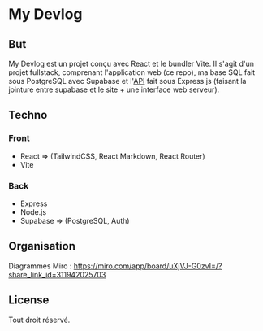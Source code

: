 # My Devlog

## But

My Devlog est un projet conçu avec React et le bundler Vite. Il s'agit d'un projet fullstack, comprenant l'application web (ce repo), ma base SQL fait sous PostgreSQL avec Supabase et l'[API](https://github.com/VinylTheDuster/blog-api) fait sous Express.js (faisant la jointure entre supabase et le site + une interface web serveur).

## Techno

### Front

* React => (TailwindCSS, React Markdown, React Router)
* Vite

### Back

* Express
* Node.js
* Supabase => (PostgreSQL, Auth)

## Organisation

Diagrammes Miro : https://miro.com/app/board/uXjVJ-G0zvI=/?share_link_id=311942025703

## License

Tout droit réservé.
